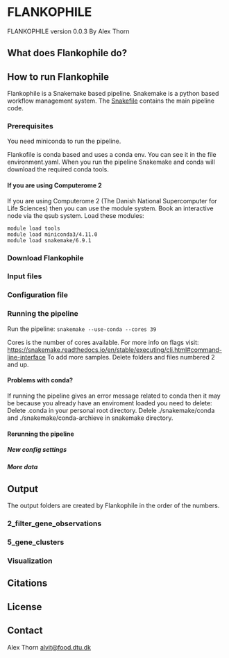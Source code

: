 # FLANKOPHILE
FLANKOPHILE version 0.0.3
By Alex Thorn

## What does Flankophile do?


## How to run Flankophile

Flankophile is a Snakemake based pipeline. Snakemake is a python based workflow management system.
The [Snakefile](Snakefile) contains the main pipeline code.

### Prerequisites

You need miniconda to run the pipeline.

Flankofile is conda based and uses a conda env. You can see it in the file environment.yaml.
When you run the pipeline Snakemake and conda will download the required conda tools.  


#### If you are using Computerome 2 
If you are using Computerome 2 (The Danish National Supercomputer for Life Sciences) then you can use the module system. 
Book an interactive node via the qsub system. 
Load these modules:  
 
`module load tools`  
`module load miniconda3/4.11.0`  
`module load snakemake/6.9.1`

### Download Flankophile

### Input files


### Configuration file


### Running the pipeline


Run the pipeline: 
`snakemake --use-conda --cores 39` 

Cores is the number of cores available. For more info on flags visit: 
https://snakemake.readthedocs.io/en/stable/executing/cli.html#command-line-interface To add more samples. Delete folders and files numbered 2 and up.


#### Problems with conda?
If running the pipeline gives an error message related to conda then it 
may be because you already have an enviroment loaded you need to delete:
Delete .conda in your personal root directory. 
Delele ./snakemake/conda and ./snakemake/conda-archieve in snakemake directory.

#### Rerunning the pipeline

##### New config settings

##### More data

## Output

The output folders are created by Flankophile in the order of the numbers. 

### 2_filter_gene_observations

### 5_gene_clusters

### Visualization

## Citations

## License

## Contact
Alex Thorn
alvit@food.dtu.dk
